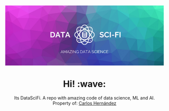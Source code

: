 ![Social banner for DataSciFi](https://github.com/datasci-fi/datasci-fi/blob/master/assets/header-banner.png)
<h1 align='center'> Hi! :wave:</h1>
<p align='center'>
Its DataSciFi. A repo with amazing code of data science, ML and AI. Property of: <a href="https://www.linkedin.com/in/carlosehernandezr">Carlos Hernández</a>

</p>
